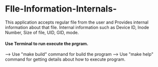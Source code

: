 # FIle-Information-Internals-
This application accepts regular file from the user and Provides internal information about that file.
Internal information such as  Device ID, Inode Number, Size of file, UID, GID, mode.
#### Use Terminal to run execute the prgram.
--> Use "make build" command for build the program
--> Use "make help" command for getting details about how to execute program.
